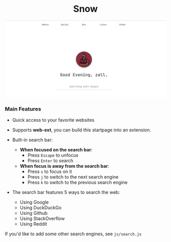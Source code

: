 <div align="center">
<h1>Snow</h1>

   
</div>
 <img src="assets/img/screen.png" alt=" image" />
 
### Main Features
- Quick access to your favorite websites
- Supports __web-ext__, you can build this startpage into an extension.
- Built-in search bar:
    - __When focused on the search bar__:
        - Press `Escape` to unfocus
        - Press `Enter` to search
    - __When focus is away from the search bar__:
        - Press `s` to focus on it
        - Press `j` to switch to the next search engine
        - Press `k` to switch to the previous search engine

- The search bar features 5 ways to search the web:
    - Using Google
    - Using DuckDuckGo
    - Using Github
    - Using StackOverflow
    - Using Reddit

If you'd like to add some other search engines, see `js/search.js`
